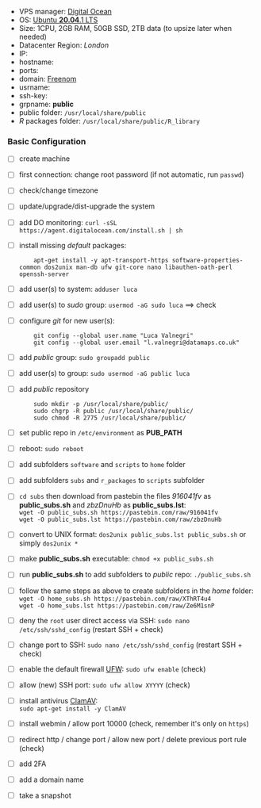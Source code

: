 
  - VPS manager: [Digital Ocean](https://m.do.co/c/ef1c7bc80083)
  - OS: [Ubuntu **20.04**.1 LTS](http://releases.ubuntu.com/20.04/)
  - Size: 1CPU, 2GB RAM, 50GB SSD, 2TB data (to upsize later when needed)  
  - Datacenter Region: *London*
  - IP: 
  - hostname: 
  - ports: 
  - domain: [Freenom](https://www.freenom.com/)
  - usrname: 
  - ssh-key: 
  - grpname: **public**  
  - public folder: `/usr/local/share/public`
  - $R$ packages folder: `/usr/local/share/public/R_library`

### Basic Configuration

  - [ ] create machine
  - [ ] first connection: change root password (if not automatic, run  `passwd`)
  - [ ] check/change timezone
  - [ ] update/upgrade/dist-upgrade the system
  - [ ] add DO monitoring:  `curl -sSL https://agent.digitalocean.com/install.sh | sh`
  - [ ] install missing  _default_  packages:    
    ```
        apt-get install -y apt-transport-https software-properties-common dos2unix man-db ufw git-core nano libauthen-oath-perl openssh-server
    ```
  - [ ] add user(s) to system:  `adduser luca`
  - [ ] add user(s) to  _sudo_  group:  `usermod -aG sudo luca`  ==> check
  - [ ] configure  _git_  for new user(s):
    
    ```
        git config --global user.name "Luca Valnegri"
        git config --global user.email "l.valnegri@datamaps.co.uk"
    ```
    
  - [ ] add  _public_  group:  `sudo groupadd public`
  - [ ] add user(s) to group:  `sudo usermod -aG public luca`
  - [ ] add  _public_  repository
    
    ```
        sudo mkdir -p /usr/local/share/public/
        sudo chgrp -R public /usr/local/share/public/
        sudo chmod -R 2775 /usr/local/share/public/
    ```
    
  - [ ] set public repo in  `/etc/environment`  as  **PUB_PATH**
  - [ ] reboot:  `sudo reboot`
  - [ ] add subfolders  `software`  and  `scripts`  to  `home`  folder
  - [ ] add subfolders  `subs`  and  `r_packages`  to  `scripts`  subfolder
  - [ ]  `cd subs`  then download from pastebin the files  _916041fv_  as  **public_subs.sh**  and  _zbzDnuHb_  as  **public_subs.lst**:  
    `wget -O public_subs.sh https://pastebin.com/raw/916041fv`  
    `wget -O public_subs.lst https://pastebin.com/raw/zbzDnuHb`
  - [ ] convert to UNIX format:  `dos2unix public_subs.lst public_subs.sh`  or simply  `dos2unix *`
  - [ ] make  **public_subs.sh**  executable:  `chmod +x public_subs.sh`
  - [ ] run  **public_subs.sh**  to add subfolders to  _public_  repo:  `./public_subs.sh`
  - [ ] follow the same steps as above to create subfolders in the  _home_  folder:  
    `wget -O home_subs.sh https://pastebin.com/raw/XThRT4u4`  
    `wget -O home_subs.lst https://pastebin.com/raw/Ze6M1snP`
  - [ ] deny the  `root`  user direct access via SSH:  `sudo nano /etc/ssh/sshd_config`  (restart SSH + check)
  - [ ] change port to SSH:  `sudo nano /etc/ssh/sshd_config`  (restart SSH + check)
  - [ ] enable the default firewall [UFW](https://help.ubuntu.com/community/UFW):  `sudo ufw enable`  (check)
  - [ ] allow (new) SSH port:  `sudo ufw allow XYYYY`  (check)
  - [ ] install antivirus [ClamAV](https://www.clamav.net/):  
         `sudo apt-get install -y ClamAV`
  - [ ] install webmin / allow port 10000 (check, remember it's only on  `https`)
  - [ ] redirect http / change port / allow new port / delete previous port rule (check)
  - [ ] add 2FA
  - [ ] add a domain name
  - [ ] take a snapshot

<!--stackedit_data:
eyJoaXN0b3J5IjpbLTE0NDgyMjQ3OCwtNDYyODMyMTA2LC01OT
U4OTc0ODRdfQ==
-->
